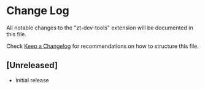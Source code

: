 # Change Log

All notable changes to the "zt-dev-tools" extension will be documented in this file.

Check [Keep a Changelog](http://keepachangelog.com/) for recommendations on how to structure this file.

## [Unreleased]

- Initial release